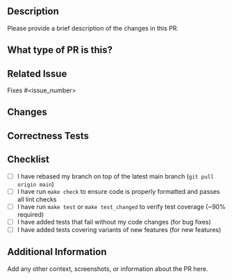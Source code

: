 ## Description
Please provide a brief description of the changes in this PR.

## What type of PR is this?
<!-- 
Add one of the following:
/kind Bug
/kind Core
/kind Frontend
/kind Docs
/kind CI/Tests
/kind Misc
-->

## Related Issue
<!-- 
Automatically closes linked issue when PR is merged.
Usage: Fixes #<issue number>, or Fixes (paste link of issue).
-->
Fixes #<issue_number>

## Changes
<!-- 
List the changes made in this PR.
-->

## Correctness Tests
<!-- 
Please describe the tests that you ran to verify your changes. Provide instructions so we can reproduce. Please also list any relevant details for your test configuration.
-->

## Checklist
- [ ] I have rebased my branch on top of the latest main branch (`git pull origin main`)
- [ ] I have run `make check` to ensure code is properly formatted and passes all lint checks
- [ ] I have run `make test` or `make test_changed` to verify test coverage (~90% required)
- [ ] I have added tests that fail without my code changes (for bug fixes)
- [ ] I have added tests covering variants of new features (for new features)

## Additional Information
Add any other context, screenshots, or information about the PR here.
